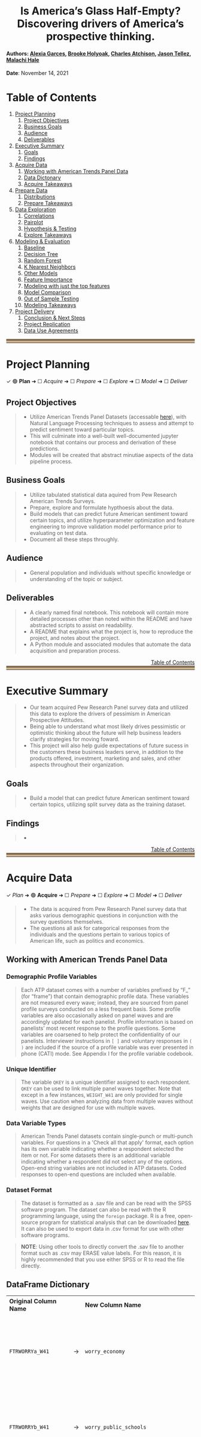 <center><h1>Is America’s Glass Half-Empty? Discovering drivers of America’s prospective thinking.</center>

#### Authors: <a href="https://github.com/Alexia-Garces">Alexia Garces</a>, <a href="https://github.com/Brooke-Holyoak">Brooke Holyoak</a>, <a href="https://github.com/CharlesAtchison">Charles Atchison</a>, <a href="https://github.com/Jason-Tellez">Jason Tellez</a>, <a href="https://github.com/malachi-hale">Malachi Hale</a>
    
**Date**: November 14, 2021

<a name ='toc'></a>
# Table of Contents 
1. [Project Planning](#project_planning)
    1. [Project Objectives](#project_objectives)
    2. [Business Goals](#business_goals)
    3. [Audience](#audience)
    4. [Deliverables](#deliverables)
2. [Executive Summary](#exe_sum)
    1. [Goals](#goals)
    2. [Findings](#findings)
3. [Acquire Data](#acquire)
    1. [Working with American Trends Panel Data](#working_with_data)
    2. [Data Dictonary](#data_dict) 
    3. [Acquire Takeaways](#acquire_takeaways)
4. [Prepare Data](#prep_data)
    1. [Distributions](#distributions)
    2. [Prepare Takeaways](#prepare_takeaways)
5. [Data Exploration](#explore)
    1. [Correlations](#correlations)
    2. [Pairplot](#pairplot)
    3. [Hypothesis & Testing](#hypotheses)
    4. [Explore Takeaways](#explore_takeaways)
6. [Modeling & Evaluation](#modeling)
    1. [Baseline](#baseline)
    2. [Decision Tree](#decision_tree)
    3. [Random Forest](#random_forest)
    4. [K Nearest Neighbors](#knn)
    5. [Other Models](#other_models)
    6. [Feature Importance](#feature_importance)
    7. [Modeling with just the top features](#top)
    9. [Model Comparison](#model_comparison)
    10. [Out of Sample Testing](#out_of_sample)
    11. [Modeling Takeaways](#modeling_takeaways)
7. [Project Delivery](#delivery)
    1. [Conclusion & Next Steps](#conclusion_and_next_steps)
    2. [Project Replication](#replicate)
    3. [Data Use Agreements](#data_use)

<hr style="border-top: 10px groove tan; margin-top: 5px; margin-bottom: 5px"></hr>

<a name='project_planning'></a>
# Project Planning
✓ 🟢 **Plan** ➜ ☐ _Acquire_ ➜ ☐ _Prepare_ ➜ ☐ _Explore_ ➜ ☐ _Model_ ➜ ☐ _Deliver_

<a name='project_objectives'></a>
## Project Objectives 
> - Utilize American Trends Panel Datasets (accessable <a href="https://www.kaggle.com/shankanater/american-trends-panel-pewresearch/download">here</a>), with Natural Language Processing techniques to assess and attempt to predict sentiment toward particular topics.
> - This will culminate into a well-built well-documented jupyter notebook that contains our process and derivation of these predictions.
> - Modules will be created that abstract minutiae aspects of the data pipeline process.

<a name='business_goals'></a>
## Business Goals 
> - Utilize tabulated statistical data aquired from Pew Research American Trends Surveys.
> - Prepare, explore and formulate hypthoesis about the data.
> - Build models that can predict future American sentiment toward certain topics, and utilize hyperparameter optimization and feature engineering to improve validation model performance prior to evaluating on test data.
> - Document all these steps throughly.

<a name='audience'></a>
## Audience 
> - General population and individuals without specific knowledge or understanding of the topic or subject.

<a name='deliverables'></a>
## Deliverables
> - A clearly named final notebook. This notebook will contain more detailed processes other than noted within the README and have abstracted scripts to assist on readability.
> - A README that explains what the project is, how to reproduce the project, and notes about the project.
> - A Python module and associated modules that automate the data acquisition and preparation process. 

<div style="text-align: right"><a href='#toc'>Table of Contents</a></div>
<hr style="border-top: 10px groove tan; margin-top: 1px; margin-bottom: 1px"></hr>

<a name='exe_sum'></a>
# Executive Summary
> - Our team acquired Pew Research Panel survey data and utilized this data to explore the drivers of pessimism in American Prospective Attitudes.
> - Being able to understand what most likely drives pessimistic or optimistic thinking about the future will help business leaders clarify strategies for moving foward.
> - This project will also help guide expectations of future sucess in the customers these business leaders serve, in addition to the products offered, investment, marketing and sales, and other aspects throughout their organization. 

<a name='goals'></a>
## Goals
> - Build a model that can predict future American sentiment toward certain topics, utilizing split survey data as the training dataset.

<a name='findings'></a>
## Findings
> - 

<div style="text-align: right"><a href='#toc'>Table of Contents</a></div>
<hr style="border-top: 10px groove tan; margin-top: 1px; margin-bottom: 1px"></hr>

<a name='acquire'></a>
# Acquire Data
✓ _Plan_ ➜ 🟢 **Acquire** ➜ ☐ _Prepare_ ➜ ☐ _Explore_ ➜ ☐ _Model_ ➜ ☐ _Deliver_

> - The data is acquired from Pew Research Panel survey data that asks various demographic questions in conjunction with the survey questions themselves.
> - The questions all ask for categorical responses from the individuals and the questions pertain to various topics of American life, such as politics and economics.

<a name="working_with_data"></a>
## Working with American Trends Panel Data 

### Demographic Profile Variables
> Each ATP dataset comes with a number of variables prefixed by “F_” (for “frame”) that contain demographic profile data. These variables are not measured every wave; instead, they are sourced from panel profile surveys conducted on a less frequent basis. Some profile variables are also occasionally asked on panel waves and are accordingly updated for each panelist. Profile information is based on panelists’ most recent response to the profile questions. Some variables are coarsened to help protect the confidentiality of our panelists. Interviewer instructions in `[ ]` and voluntary responses in `( )` are included if the source of a profile variable was ever presented in phone (CATI) mode. See Appendix I for the profile variable codebook.

###  Unique Identifier
> The variable `QKEY` is a unique identifier assigned to each respondent. `QKEY` can be used to link multiple panel waves together. Note that except in a few instances, `WEIGHT_W41` are only provided for single waves. Use caution when analyzing data from multiple waves without weights that are designed for use with multiple waves.

### Data Variable Types
 > American Trends Panel datasets contain single-punch or multi-punch variables. For questions in a 'Check all that apply' format, each option has its own variable indicating whether a respondent selected the item or not. For some datasets there is an additional variable indicating whether a respondent did not select any of the options. Open-end string variables are not included in ATP datasets. Coded responses to open-end questions are included when available.

### Dataset Format
> The dataset is formatted as a .sav file and can be read with the SPSS software program. The dataset can also be read with the R programming language, using the `foreign` package. R is a free, open-source program for statistical analysis that can be downloaded <a href="https://cran.r-project.org/">here</a>. It can also be used to export data in .csv format for use with other software programs.

> **NOTE**: Using other tools to directly convert the .sav file to another format such as .csv may ERASE value
labels. For this reason, it is highly recommended that you use either SPSS or R to read the file directly.

<a name='data_dict'></a>
## DataFrame Dictionary

<table>
<th style="text-align:left">Original Column Name</th>
<th></th><th style="text-align:left">New Column Name</th><th style="text-align:center">Question</th><th style="text-align:center">Responses</th><tr>
        <td style="text-align:left"><code>FTRWORRYa_W41</code></td>
        <td style="text-align:right">&rarr;</td>
        <td style="text-align:left"><code>worry_economy</code></td>
        <td style="text-align:center">How worried are you, if at all, about the overall soundess of our economic system?</td>
        <td><ul>1 Not too worried</ul><ul>2 Fairly worried</ul><ul>3 Very worried</ul><ul>4 Not at all worried</ul><ul>5 Refused</ul></td>
    </tr><tr>
        <td style="text-align:left"><code>FTRWORRYb_W41</code></td>
        <td style="text-align:right">&rarr;</td>
        <td style="text-align:left"><code>worry_public_schools</code></td>
        <td style="text-align:center">How worried are you, if at all, about the ability of public schools to provide a quality education?</td>
        <td><ul>1 Fairly worried</ul><ul>2 Very worried</ul><ul>3 Not too worried</ul><ul>4 Not at all worried</ul><ul>5 Refused</ul></td>
    </tr><tr>
        <td style="text-align:left"><code>FTRWORRYc_W41</code></td>
        <td style="text-align:right">&rarr;</td>
        <td style="text-align:left"><code>worry_government</code></td>
        <td style="text-align:center">How worried are you, if at all, about the way the government in Washington works?</td>
        <td><ul>1 Fairly worried</ul><ul>2 Very worried</ul><ul>3 Not too worried</ul><ul>4 Not at all worried</ul><ul>5 Refused</ul></td>
    </tr><tr>
        <td style="text-align:left"><code>FTRWORRYd_W41</code></td>
        <td style="text-align:right">&rarr;</td>
        <td style="text-align:left"><code>worry_leaders</code></td>
        <td style="text-align:center">How worried are you, if at all, about the ability of political leaders to solve the country’s biggest problems?</td>
        <td><ul>1 Fairly worried</ul><ul>2 Very worried</ul><ul>3 Not too worried</ul><ul>4 Not at all worried</ul><ul>5 Refused</ul></td>
    </tr><tr>
        <td style="text-align:left"><code>FTRWORRYe_W41</code></td>
        <td style="text-align:right">&rarr;</td>
        <td style="text-align:left"><code>worry_morals</code></td>
        <td style="text-align:center">How worried are you, if at all, about the moral values of Americans?</td>
        <td><ul>1 Fairly worried</ul><ul>2 Very worried</ul><ul>3 Not too worried</ul><ul>4 Not at all worried</ul><ul>5 Refused</ul></td>
    </tr><tr>
        <td style="text-align:left"><code>FTRWORRYf_W41</code></td>
        <td style="text-align:right">&rarr;</td>
        <td style="text-align:left"><code>worry_climate</code></td>
        <td style="text-align:center">How worried are you, if at all, about climate change?</td>
        <td><ul>1 Not too worried</ul><ul>2 Not at all worried</ul><ul>3 Very worried</ul><ul>4 Fairly worried</ul><ul>5 Refused</ul></td>
    </tr><tr>
        <td style="text-align:left"><code>ELDCARE_W41eldcare</code></td>
        <td style="text-align:right">&rarr;</td>
        <td style="text-align:left"><code>elder_care</code></td>
        <td style="text-align:center">How worried are you, if at all, about climate change?</td>
        <td><ul>1 LESS prepared financially for retirement than older adults today</ul><ul>2 BETTER prepared financially for retirement than older adults are today</ul><ul>Refused</ul></td>
    </tr><tr>
        <td style="text-align:left"><code>ELDFINANCEF1_W41</code></td>
        <td style="text-align:right">&rarr;</td>
        <td style="text-align:left"><code>elder_finance_1</code></td>
        <td style="text-align:center">Who do you think will be mostly responsible for paying for the long-term care older Americans may need?</td>
        <td><ul>1 Family members</ul><ul>2 Older Americans themselves</ul><ul>3 Government</ul><ul>4 Refused</ul></td>
    </tr><tr>
        <td style="text-align:left"><code>ELDFINANCEF2_W41</code></td>
        <td style="text-align:right">&rarr;</td>
        <td style="text-align:left"><code>elder_finance_2</code></td>
        <td style="text-align:center">Who do you think should be mostly responsible for paying for the long-term care older Americans may need?</td>
        <td><ul>1 Government</ul><ul>2 Family members</ul><ul>3 Older Americans themselves</ul><ul>4 Refused</ul></td>
    </tr><tr>
        <td style="text-align:left"><code>GOVPRIOa_W41</code></td>
        <td style="text-align:right">&rarr;</td>
        <td style="text-align:left"><code>priority_debt</code></td>
        <td style="text-align:center">If you were deciding what the federal government should do to improve the quality of life for future generations, what priority would you give to the national debt?</td>
        <td><ul>1 A lower priority</ul><ul>2 A top priority</ul><ul>3 An important, but not a top priority</ul><ul>4 Should not be done</ul><ul>5 Refused</ul></td>
    </tr><tr>
        <td style="text-align:left"><code>GOVPRIOb_W41</code></td>
        <td style="text-align:right">&rarr;</td>
        <td style="text-align:left"><code>priority_education</code></td>
        <td style="text-align:center">If you were deciding what the federal government should do to improve the quality of life for future generations, what priority would you give to increasing spending for education?</td>
        <td><ul>1 An important, but not a top priority</ul><ul>2 A top priority</ul><ul>3 Should not be done</ul><ul>4 A lower priority</ul><ul>5 Refused</ul></td>
    </tr><tr>
        <td style="text-align:left"><code>GOVPRIOc_W41</code></td>
        <td style="text-align:right">&rarr;</td>
        <td style="text-align:left"><code>priority_healthcare</code></td>
        <td style="text-align:center">If you were deciding what the federal government should do to improve the quality of life for future generations, what priority would you give to providing high-quality, affordable health care to all Americans?</td>
        <td><ul>1 A lower priority</ul><ul>2 A top priority</ul><ul>3 An important, but not a top priority</ul><ul>4 Should not be done</ul><ul>5 Refused</ul></td>
    </tr><tr>
        <td style="text-align:left"><code>GOVPRIOd_W41</code></td>
        <td style="text-align:right">&rarr;</td>
        <td style="text-align:left"><code>priority_science</code></td>
        <td style="text-align:center">If you were deciding what the federal government should do to improve the quality of life for future generations, what priority would you give to increasing spending on scientific research?</td>
        <td><ul>1 An important, but not a top priority</ul><ul>2 A lower priority</ul><ul>3 Should not be done</ul><ul>4 A top priority</ul><ul>5 Refused</ul></td>
    </tr><tr>
        <td style="text-align:left"><code>GOVPRIOe_W41</code></td>
        <td style="text-align:right">&rarr;</td>
        <td style="text-align:left"><code>priority_inequality</code></td>
        <td style="text-align:center">If you were deciding what the federal government should do to improve the quality of life for future generations, what priority would you give to reducing the gap between the rich and the poor?</td>
        <td><ul>1 A top priority</ul><ul>2 An important, but not a top priority</ul><ul>3 A lower priority</ul><ul>4 Should not be done</ul><ul>5 Refused</ul></td>
    </tr><tr>
        <td style="text-align:left"><code>GOVPRIOfF1_W41</code></td>
        <td style="text-align:right">&rarr;</td>
        <td style="text-align:left"><code>priority_reduce_military</code></td>
        <td style="text-align:center">If you were deciding what the federal government should do to improve the quality of life for future generations, what priority would you give to reducing military spending?</td>
        <td><ul>1 A lower priority</ul><ul>2 An important, but not a top priority</ul><ul>3 Should not be done</ul><ul>4 A top priority</ul><ul>5 Refused</ul></td>
    </tr><tr>
        <td style="text-align:left"><code>GOVPRIOgF1_W41</code></td>
        <td style="text-align:right">&rarr;</td>
        <td style="text-align:left"><code>priority_undocumented_immigration</code></td>
        <td style="text-align:center">If you were deciding what the federal government should do to improve the quality of life for future generations, what priority would you give to reducing the number of undocumented immigrants coming into the US?</td>
        <td><ul>1 A top priority</ul><ul>2 An important, but not a top priority</ul><ul>3 A lower priority</ul><ul>4 Should not be done</ul><ul>5 Refused</ul></td>
    </tr><tr>
        <td style="text-align:left"><code>GOVPRIOhF1_W41</code></td>
        <td style="text-align:right">&rarr;</td>
        <td style="text-align:left"><code>priority_increase_social_security</code></td>
        <td style="text-align:center">If you were deciding what the federal government should do to improve the quality of life for future generations, what priority would you give to reducing spending on Social Security, Medicare and Medicaid?</td>
        <td><ul>1 A top priority</ul><ul>2 Should not be done</ul><ul>3 An important, but not a top priority</ul><ul>4 A lower priority</ul><ul>5 Refused</ul></td>
    </tr><tr>
        <td style="text-align:left"><code>GOVPRIOjF1_W41</code></td>
        <td style="text-align:right">&rarr;</td>
        <td style="text-align:left"><code>priority_avoid_tax_increase</code></td>
        <td style="text-align:center">If you were deciding what the federal government should do to improve the quality of life for future generations, what priority would you give to avoiding tax increases?</td>
        <td><ul>1 A top priority</ul><ul>2 An important, but not a top priority</ul><ul>3 A lower priority</ul><ul>4 Should not be done</ul><ul>5 Refused</ul></td>
    </tr><tr>
        <td style="text-align:left"><code>GOVPRIOkF2_W41</code></td>
        <td style="text-align:right">&rarr;</td>
        <td style="text-align:left"><code>priority_increase_military</code></td>
        <td style="text-align:center">If you were deciding what the federal government should do to improve the quality of life for future generations, what priority would you give to increasing military spending?</td>
        <td><ul>1 An important, but not a top priority</ul><ul>2 A lower priority</ul><ul>3 A top priority</ul><ul>4 Should not be done</ul><ul>5 Refused</ul></td>
    </tr><tr>
        <td style="text-align:left"><code>GOVPRIOlF2_W41</code></td>
        <td style="text-align:right">&rarr;</td>
        <td style="text-align:left"><code>priority_more_immigration</code></td>
        <td style="text-align:center">If you were deciding what the federal government should do to improve the quality of life for future generations, what priority would you give to allowing more immigrants into the US who come here legally?</td>
        <td><ul>1 Should not be done</ul><ul>2 An important, but not a top priority</ul><ul>3 A lower priority</ul><ul>4 A top priority</ul><ul>5 Refused</ul></td>
    </tr><tr>
        <td style="text-align:left"><code>GOVPRIOnF2_W41</code></td>
        <td style="text-align:right">&rarr;</td>
        <td style="text-align:left"><code>priority_reducing_spending_infrastructure</code></td>
        <td style="text-align:center">If you were deciding what the federal government should do to improve the quality of life for future generations, what priority would you give to reducing spending for roads, bridges and other infrastructure?</td>
        <td><ul>1 Should not be done</ul><ul>2 An important, but not a top priority</ul><ul>3 A top priority</ul><ul>4 A lower priority</ul><ul>5 Refused</ul></td>
    </tr><tr>
        <td style="text-align:left"><code>GOVPRIOoF2_W41</code></td>
        <td style="text-align:right">&rarr;</td>
        <td style="text-align:left"><code>priority_climate</code></td>
        <td style="text-align:center">If you were deciding what the federal government should do to improve the quality of life for future generations, what priority would you give to dealing with climate change?</td>
        <td><ul>2 An important, but not a top priority</ul><ul>3 A lower priority</ul><ul>4 Should not be done</ul><ul>5 Refused</ul></td>
    </tr><tr>
        <td style="text-align:left"><code>SOLVPROBa_W41</code></td>
        <td style="text-align:right">&rarr;</td>
        <td style="text-align:left"><code>sci_tech</code></td>
        <td style="text-align:center">In the future, what kind of an impact do you think Science and Technology will have in solving the biggest problems facing the country?</td>
        <td><ul>1 A very positive impact</ul><ul>2 A somewhat negative impact</ul><ul>3 A somewhat positive impact</ul><ul>4 A very negative impact</ul><ul>5 Refused</ul></td>
    </tr><tr>
        <td style="text-align:left"><code>SOLVPROBb_W41</code></td>
        <td style="text-align:right">&rarr;</td>
        <td style="text-align:left"><code>major_corps</code></td>
        <td style="text-align:center">In the future, what kind of an impact do you think Major Corporations will have in solving the biggest problems facing the country?</td>
        <td><ul>1 A somewhat positive impact</ul><ul>2 A somewhat negative impact</ul><ul>3 A very negative impact</ul><ul>4 A very positive impact</ul><ul>5 Refused</ul></td>
    </tr><tr>
        <td style="text-align:left"><code>SOLVPROBc_W41</code></td>
        <td style="text-align:right">&rarr;</td>
        <td style="text-align:left"><code>rel_groups</code></td>
        <td style="text-align:center">In the future, what kind of an impact do you think Religious Groups will have in solving the biggest problems facing the country?</td>
        <td><ul>1 A somewhat positive impact</ul><ul>2 A somewhat negative impact</ul><ul>3 A very positive impact</ul><ul>4 A very negative impact</ul><ul>5 Refused</ul></td>
    </tr><tr>
        <td style="text-align:left"><code>SOLVPROBdF1_W41</code></td>
        <td style="text-align:right">&rarr;</td>
        <td style="text-align:left"><code>gov_in_wash</code></td>
        <td style="text-align:center">In the future, what kind of an impact do you think the Government in Washington will have in solving the biggest problems facing the country?</td>
        <td><ul>1 A somewhat positive impact</ul><ul>2 A very negative impact</ul><ul>3 A somewhat negative impact</ul><ul>4 A very positive impact</ul><ul>5 Refused</ul></td>
    </tr><tr>
        <td style="text-align:left"><code>SOLVPROBeF2_W41</code></td>
        <td style="text-align:right">&rarr;</td>
        <td style="text-align:left"><code>state_local</code></td>
        <td style="text-align:center">In the future, what kind of an impact do you think State and Local Government will have in solving the biggest problems facing the country?</td>
        <td><ul>1 A somewhat negative impact</ul><ul>2 A very positive impact</ul><ul>3 A very negative impact</ul><ul>4 A somewhat positive impact</ul><ul>5 Refused</ul></td>
    </tr><tr>
        <td style="text-align:left"><code>SOLVPROBf_W41</code></td>
        <td style="text-align:right">&rarr;</td>
        <td style="text-align:left"><code>media</code></td>
        <td style="text-align:center">In the future, what kind of an impact do you think the News Media will have in solving the biggest problems facing the country?</td>
        <td><ul>1 A somewhat negative impact</ul><ul>2 A very negative impact</ul><ul>3 A somewhat positive impact</ul><ul>4 A very positive impact</ul><ul>5 Refused</ul></td>
    </tr><tr>
        <td style="text-align:left"><code>SOLVPROBg_W41</code></td>
        <td style="text-align:right">&rarr;</td>
        <td style="text-align:left"><code>military</code></td>
        <td style="text-align:center">In the future, what kind of an impact do you think the Military will have in solving the biggest problems facing the country?</td>
        <td><ul>1 A somewhat positive impact</ul><ul>2 A very positive impact</ul><ul>3 A very negative impact</ul><ul>4 A somewhat negative impact</ul><ul>5 Refused</ul></td>
    </tr><tr>
        <td style="text-align:left"><code>SOLVPROBh_W41</code></td>
        <td style="text-align:right">&rarr;</td>
        <td style="text-align:left"><code>college_uni</code></td>
        <td style="text-align:center">In the future, what kind of an impact do you think Colleges and Universities will have in solving the biggest problems facing the country?</td>
        <td><ul>1 A somewhat positive impact</ul><ul>2 A very negative impact</ul><ul>3 A very positive impact</ul><ul>4 A somewhat negative impact</ul><ul>5 Refused</ul></td>
    </tr><tr>
        <td style="text-align:left"><code>SOLVPROBi_W41</code></td>
        <td style="text-align:right">&rarr;</td>
        <td style="text-align:left"><code>schools</code></td>
        <td style="text-align:center">In the future, what kind of an impact do you think Public K-12 Schools will have in solving the biggest problems facing the country?</td>
        <td><ul>1 A somewhat positive impact</ul><ul>2 A very positive impact</ul><ul>3 A somewhat negative impact</ul><ul>4 A very negative impact</ul><ul>5 Refused</ul></td>
    </tr><tr>
        <td style="text-align:left"><code>HARASS1F1a_W41</code></td>
        <td style="text-align:right">&rarr;</td>
        <td style="text-align:left"><code>harass_false_f1</code></td>
        <td style="text-align:center">When it comes to sexual harassment and sexual assault in the workplace today, how much of a problem, if at all, would you say is women claiming they have experienced sexual harassment or assault when it hasn’t actually occurred?</td>
        <td><ul>1 Major problem</ul><ul>2 Minor problem</ul><ul>3 Not a problem</ul><ul>4 Refused</ul></td>
    </tr><tr>
        <td style="text-align:left"><code>HARASS1F1b_W41</code></td>
        <td style="text-align:right">&rarr;</td>
        <td style="text-align:left"><code>harass_fired_f1</code></td>
        <td style="text-align:center">When it comes to sexual harassment and sexual assault in the workplace today, how much of a problem, if at all, would you say is employers firing men who have been accused of sexual harassment or assault before finding out all the facts?</td>
        <td><ul>1 Major problem</ul><ul>3 Minor problem</ul><ul>4 Not a problem</ul><ul>2 Refused</ul></td>
    </tr><tr>
        <td style="text-align:left"><code>HARASS1F1c_W41</code></td>
        <td style="text-align:right">&rarr;</td>
        <td style="text-align:left"><code>harass_unpunished_f1</code></td>
        <td style="text-align:center">When it comes to sexual harassment and sexual assault in the workplace today, how much of a problem, if at all, would you say is men getting away with committing sexual harassment or assault?</td>
        <td><ul>1 Minor problem</ul><ul>2 Major problem</ul><ul>3 Not a problem</ul><ul>4 Refused</ul></td>
    </tr><tr>
        <td style="text-align:left"><code>HARASS1F1d_W41</code></td>
        <td style="text-align:right">&rarr;</td>
        <td style="text-align:left"><code>harass_unbelieved_f1</code></td>
        <td style="text-align:center">When it comes to sexual harassment and sexual assault in the workplace today, how much of a problem, if at all, would you say is women not being believed when they claim that they have experienced sexual harassment or assault</td>
        <td><ul>1 Minor problem</ul><ul>2 Major problem</ul><ul>3 Not a problem</ul><ul>4 Refused</ul></td>
    </tr><tr>
        <td style="text-align:left"><code>HARASS1NOWRKF2a_W41</code></td>
        <td style="text-align:right">&rarr;</td>
        <td style="text-align:left"><code>harass_false_f2</code></td>
        <td style="text-align:center">When it comes to sexual harassment and sexual assault today, how much of a problem, if at all, would you say is women claiming they have experienced sexual harassment or assault when it hasn’t actually occurred?</td>
        <td><ul>1 Minor problem</ul><ul>2 Major problem</ul><ul>3 Not a problem</ul><ul>4 Refused</ul></td>
    </tr><tr>
        <td style="text-align:left"><code>HARASS1NOWRKF2c_W41</code></td>
        <td style="text-align:right">&rarr;</td>
        <td style="text-align:left"><code>harass_unpunished_f2</code></td>
        <td style="text-align:center">When it comes to sexual harassment and sexual assault today, how much of a problem, if at all, would you say is men getting away with committing sexual harassment or assault?</td>
        <td><ul>1 Minor problem</ul><ul>2 Major problem</ul><ul>3 Not a problem</ul><ul>4 Refused</ul></td>
    </tr><tr>
        <td style="text-align:left"><code>HARASS1NOWRKF2d_W41</code></td>
        <td style="text-align:right">&rarr;</td>
        <td style="text-align:left"><code>harass_unbelieved_f2</code></td>
        <td style="text-align:center">When it comes to sexual harassment and sexual assault today, how much of a problem, if at all, would you say is women not being believed when they claim that they have experienced sexual harassment or assault?</td>
        <td><ul>1 Minor problem</ul><ul>2 Major problem</ul><ul>3 Not a problem</ul><ul>4 Refused</ul></td>
    </tr><tr>
        <td style="text-align:left"><code>HARASS3F1_W41</code></td>
        <td style="text-align:right">&rarr;</td>
        <td style="text-align:left"><code>harass_interactions_f1</code></td>
        <td style="text-align:center">Do you think the increased focus on sexual harassment and assault has made it easier or harder for men to know how to interact with women in the workplace, or hasn’t it made much difference?</td>
        <td><ul>1 Has made it harder for men</ul><ul>2 Hasn't made much difference</ul><ul>3 Has made it easier for men</ul><ul>4 Refused</ul></td>
    </tr><tr>
        <td style="text-align:left"><code>HARASS3NOWRKF2_W41</code></td>
        <td style="text-align:right">&rarr;</td>
        <td style="text-align:left"><code>harass_interactions_f2</code></td>
        <td style="text-align:center">Do you think the increased focus on sexual harassment and assault has made it easier or harder for men to know how to interact with women in the workplace, or hasn’t it made much difference?</td>
        <td><ul>1 Has made it harder for men</ul><ul>2 Has made it easier for men</ul><ul>3 Refused</ul></td>
    </tr><tr>
        <td style="text-align:left"><code>HARASS4_W41</code></td>
        <td style="text-align:right">&rarr;</td>
        <td style="text-align:left"><code>harass_personal_exp</code></td>
        <td style="text-align:center">Have you ever personally received unwanted sexual advances or verbal or physical harassment of a sexual nature? This can be in any circumstance, whether or not work-related.</td>
        <td><ul>1 Yes</ul><ul>2 No</ul><ul>3 Refused</ul></td>
    </tr><tr>
        <td style="text-align:left"><code>HARASS5_W41</code></td>
        <td style="text-align:right">&rarr;</td>
        <td style="text-align:left"><code>harass_sexual_personal_exp</code></td>
        <td style="text-align:center">Have you received unwanted sexual advances or verbal or physical harassment of a sexual nature…</td>
        <td><ul>1 Both</ul><ul>2 In a professional or work setting</ul><ul>3 Outside of a professional or work setting</ul><ul>4 Refused</ul></td>
    </tr><tr>
        <td style="text-align:left"><code>GNATPROB_W41</code></td>
        <td style="text-align:right">&rarr;</td>
        <td style="text-align:left"><code>worries_federal_government</code></td>
        <td style="text-align:center">Over the next 30 years, which of the following worries you more about the federal government?</td>
        <td><ul>1 That the government will be too involved in problems that should be left to businesses and individuals</ul><ul>2 That the government will do too little to solve problems facing the country</ul><ul>3 Refused</ul></td>
    </tr><tr>
        <td style="text-align:left"><code>WRKTRN1F1_W41</code></td>
        <td style="text-align:right">&rarr;</td>
        <td style="text-align:left"><code>most_responsible_for_workers_f1</code></td>
        <td style="text-align:center">Over the next 30 years, who should be MOST responsible for making sure American workers have the right skills and training to get a good job?</td>
        <td><ul>1 Employers</ul><ul>2 Individuals themselves</ul><ul>3 Government</ul><ul>4 The education system</ul><ul>5 Refused</ul></td>
    </tr><tr>
        <td style="text-align:left"><code>WRKTRN2F1_W41</code></td>
        <td style="text-align:right">&rarr;</td>
        <td style="text-align:left"><code>second_most_responsible_for_workers_f1</code></td>
        <td style="text-align:center">Who should be the SECOND-MOST responsible for making sure American workers have the right skills and training to get a good job?</td>
        <td><ul> (LIST WITH R’S ANSWER TO WRKTRN1F1 OMITTED)</ul><ul>1 The education system</ul><ul>2 Employers</ul><ul>3 Individuals themselves</ul><ul>4 Government</ul><ul>5 Refused</ul></td>
    </tr><tr>
        <td style="text-align:left"><code>WRKTRN2F2_W41</code></td>
        <td style="text-align:right">&rarr;</td>
        <td style="text-align:left"><code>second_most_responsible_for_workers_f2</code></td>
        <td style="text-align:center">Who should be the SECOND-MOST responsible for making sure young adults have the right skills and training to get a good job?</td>
        <td><ul> (LIST WITH R’S ANSWER TO WRKTRN1F1 OMITTED)</ul><ul>1 The education system</ul><ul>2 Government</ul><ul>3 Individuals themselves</ul><ul>4 Employers</ul><ul>5 Refused</ul></td>
    </tr><tr>
        <td style="text-align:left"><code>JOBSECURITY_W41</code></td>
        <td style="text-align:right">&rarr;</td>
        <td style="text-align:left"><code>job_security</code></td>
        <td style="text-align:center">By the year 2050, will the average working person in this country have…</td>
        <td><ul>1 Less job security</ul><ul>2 About the same</ul><ul>3 More job security</ul><ul>4 Refused</ul></td>
    </tr><tr>
        <td style="text-align:left"><code>JOBBENEFITS_W41</code></td>
        <td style="text-align:right">&rarr;</td>
        <td style="text-align:left"><code>job_benefits</code></td>
        <td style="text-align:center">Will the average working person in this country have employee benefits, such as health insurance, paid vacations and retirement plans that are…</td>
        <td><ul>1 Not as good as they are now</ul><ul>2 About the same as they are now</ul><ul>3 Better than they are now</ul><ul>4 Refused</ul></td>
    </tr><tr>
        <td style="text-align:left"><code>AUTOWKPLC_W41</code></td>
        <td style="text-align:right">&rarr;</td>
        <td style="text-align:left"><code>automation_good_or_bad</code></td>
        <td style="text-align:center">Overall, has the automation of jobs through new technology in the workplace…</td>
        <td><ul>1 Neither helped nor hurt</ul><ul>2 Mostly hurt American workers</ul><ul>3 Mostly helped American workers</ul><ul>4 Refused</ul></td>
    </tr><tr>
        <td style="text-align:left"><code>ROBWRK_W41</code></td>
        <td style="text-align:right">&rarr;</td>
        <td style="text-align:left"><code>replacement_by_robots_likelihood</code></td>
        <td style="text-align:center">Overall, how likely do you think it is that 30 years from now robots and computers will do much of the work currently done by humans? Do you think this will…</td>
        <td><ul>1 Probably not happen</ul><ul>2 Probably happen</ul><ul>3 Definitely happen</ul><ul>4 Definitely not happen</ul><ul>5 Refused</ul></td>
    </tr><tr>
        <td style="text-align:left"><code>ROBWRK2_W41</code></td>
        <td style="text-align:right">&rarr;</td>
        <td style="text-align:left"><code>replacement_by_robots_good_or_bad</code></td>
        <td style="text-align:center">If robots and computers do much of the work currently done by humans, do you think this would be…</td>
        <td><ul>1 A very bad thing for the country</ul><ul>2 A somewhat bad thing for the country</ul><ul>3 A somewhat good thing for the country</ul><ul>4 A very good thing for the country</ul><ul>5 Refused</ul></td>
    </tr><tr>
        <td style="text-align:left"><code>AUTOLKLY_W41</code></td>
        <td style="text-align:right">&rarr;</td>
        <td style="text-align:left"><code>likelihood_my_job_replaced_by_robots</code></td>
        <td style="text-align:center">Within the next 30 years, how likely do you think it is that the type of work that you do will be done by robots or computers? Do you think this will…</td>
        <td><ul>1 Definitely not happen</ul><ul>2 Probably happen</ul><ul>3 Probably not happen</ul><ul>4 Definitely happen</ul><ul>5 Refused</ul></td>
    </tr><tr>
        <td style="text-align:left"><code>ROBIMPACTa_W41</code></td>
        <td style="text-align:right">&rarr;</td>
        <td style="text-align:left"><code>robot_replacement_increase_inequality</code></td>
        <td style="text-align:center">If robots and computers perform most of the jobs currently being done by humans, do you think it is likely or not that inequality between the rich and the poor would increase?</td>
        <td><ul>1 Yes, likely</ul><ul>2 No, not likely</ul><ul>3 Refused</ul></td>
    </tr><tr>
        <td style="text-align:left"><code>ROBIMPACTb_W41</code></td>
        <td style="text-align:right">&rarr;</td>
        <td style="text-align:left"><code>robot_replacement_means_better_jobs_for_humans</code></td>
        <td style="text-align:center">If robots and computers perform most of the jobs currently being done by humans, do you think it is likely or not that the economy would create many new, better-paying jobs for humans?</td>
        <td><ul>1 Yes, likely</ul><ul>2 No, not likely</ul><ul>3 Refused</ul></td>
    </tr><tr>
        <td style="text-align:left"><code>LEGALIMG_W41</code></td>
        <td style="text-align:right">&rarr;</td>
        <td style="text-align:left"><code>legal_immigration_levels</code></td>
        <td style="text-align:center">In order to maintain the strength of the U.S. economy over the next 30 years, do you think that LEGAL immigration will need to be…</td>
        <td><ul>1 Maintained at current levels</ul><ul>2 Decreased</ul><ul>3 Increased</ul><ul>4 Refused</ul></td>
    </tr><tr>
        <td style="text-align:left"><code>FUTRCLASSa_W41</code></td>
        <td style="text-align:right">&rarr;</td>
        <td style="text-align:left"><code>share_americans_in_upper_class</code></td>
        <td style="text-align:center">Over the next 30 years, do you think the share of Americans who are in the Upper Class will increase, decrease, or stay about the same?</td>
        <td><ul>1 Increase</ul><ul>2 Decrease</ul><ul>3 Stay about the same</ul><ul>4 Refused</ul></td>
    </tr><tr>
        <td style="text-align:left"><code>FUTRCLASSb_W41</code></td>
        <td style="text-align:right">&rarr;</td>
        <td style="text-align:left"><code>share_americans_in_middle_class</code></td>
        <td style="text-align:center">Over the next 30 years, do you think the share of Americans who are in the Middle Class will increase, decrease, or stay about the same?</td>
        <td><ul>1 Increase</ul><ul>2 Decrease</ul><ul>3 Stay about the same</ul><ul>4 Refused</ul></td>
    </tr><tr>
        <td style="text-align:left"><code>FUTRCLASSc_W41</code></td>
        <td style="text-align:right">&rarr;</td>
        <td style="text-align:left"><code>share_americans_in_lower_class</code></td>
        <td style="text-align:center">Over the next 30 years, do you think the share of Americans who are in the Lower Class will increase, decrease, or stay about the same?</td>
        <td><ul>1 Increase</ul><ul>2 Decrease</ul><ul>3 Stay about the same</ul><ul>4 Refused</ul></td>
    </tr><tr>
        <td style="text-align:left"><code>F_EDUCCAT</code></td>
        <td style="text-align:right">&rarr;</td>
        <td style="text-align:left"><code>highest_education_three_categories</code></td>
        <td style="text-align:center">Three-way category coded from self-reported educational attainment.</td>
        <td><ul>1 College graduate+ (EDUC_ACS =11,12,13,14)</ul><ul>2 H.S. graduate or less (EDUC_ACS =1,2,3,4,5,6,7)</ul><ul>3 Some College (EDUC_ACS =8,9,10)</ul><ul>4 Don't know/Refused (EDUC_ACS =Refused)</ul></td>
    </tr><tr>
        <td style="text-align:left"><code>F_EDUCCAT2</code></td>
        <td style="text-align:right">&rarr;</td>
        <td style="text-align:left"><code>highest_education_six_categories</code></td>
        <td style="text-align:center">Six-way category coded from self-reported educational attainment.</td>
        <td><ul>1 Less than high school (EDUC_ACS=1,2,3,4,5)</ul><ul>2 High school graduate (EDUC_ACS =6,7)</ul><ul>3 Some college, no degree (EDUC_ACS=8,9)</ul><ul>4 Associate's degree (EDUC_ACS=10)</ul><ul>5 College graduate/some post grad (EDUC_ACS =11)</ul><ul>6 Postgraduate (EDUC_ACS =12,13,14)</ul><ul>7 Don't know/Refused (EDUC_ACS =Refused)</ul></td>
    </tr><tr>
        <td style="text-align:left"><code>F_HISP</code></td>
        <td style="text-align:right">&rarr;</td>
        <td style="text-align:left"><code>hispanic_or_latino</code></td>
        <td style="text-align:center">Are you of Hispanic, Latino, or Spanish origin, such as Mexican, Puerto Rican or Cuban?</td>
        <td><ul>1 No</ul><ul>2 Yes</ul><ul>3 Refused</ul></td>
    </tr><tr>
        <td style="text-align:left"><code>F_RACECMB</code></td>
        <td style="text-align:right">&rarr;</td>
        <td style="text-align:left"><code>race</code></td>
        <td style="text-align:center">Combining race.</td>
        <td><ul>1 White</ul><ul>2 Mixed Race</ul><ul>3 Or some other race</ul><ul>4 Black or African American</ul><ul>5 Asian or Asian-American</ul><ul>6 Refused</ul></td>
    </tr><tr>
        <td style="text-align:left"><code>F_RACETHN</code></td>
        <td style="text-align:right">&rarr;</td>
        <td style="text-align:left"><code>race_and_ethnicity</code></td>
        <td style="text-align:center">Race-ethnicity.</td>
        <td><ul>1 White non-Hispanic</ul><ul>2 Other</ul><ul>3 Hispanic</ul><ul>4 Black non-Hispanic</ul><ul>5 Refused</ul></td>
    </tr><tr>
        <td style="text-align:left"><code>F_NATIVITY</code></td>
        <td style="text-align:right">&rarr;</td>
        <td style="text-align:left"><code>birthplace</code></td>
        <td style="text-align:center">Were you born in the United States, on the island of Puerto Rico, or in another country?</td>
        <td><ul>1 U.S.</ul><ul>2 Another country</ul><ul>3 Puerto Rico</ul><ul>4 Other U.S. territory</ul><ul>5 Refused</ul></td>
    </tr><tr>
        <td style="text-align:left"><code>F_CITIZEN</code></td>
        <td style="text-align:right">&rarr;</td>
        <td style="text-align:left"><code>us_citizen</code></td>
        <td style="text-align:center">Are you a citizen of the United States?</td>
        <td><ul>1 Yes</ul><ul>2 No</ul><ul>3 Refused</ul></td>
    </tr><tr>
        <td style="text-align:left"><code>F_MARITAL</code></td>
        <td style="text-align:right">&rarr;</td>
        <td style="text-align:left"><code>marital_status</code></td>
        <td style="text-align:center">Marital status.</td>
        <td><ul>1 Married</ul><ul>2 Divorced</ul><ul>3 Never been married</ul><ul>4 Widowed</ul><ul>5 Living with a partner</ul><ul>6 Separated</ul><ul>7 Refused</ul></td>
    </tr><tr>
        <td style="text-align:left"><code>F_RELIG</code></td>
        <td style="text-align:right">&rarr;</td>
        <td style="text-align:left"><code>religion</code></td>
        <td style="text-align:center">Religion.</td>
        <td><ul>1 Roman Catholic</ul><ul>2 Protestant (for example, Baptist, Methodist, Non-denominational, Lutheran, Presbyterian, Pentecostal, Episcopalian, Refo</ul><ul>3 Nothing in particular</ul><ul>4 Atheist</ul><ul>5 Something else, Specify</ul><ul>6 Jewish</ul><ul>7 Agnostic</ul><ul>8 Mormon (Church of Jesus Christ of Latter-day Saints or LDS)</ul><ul>9 Hindu</ul><ul>10 Muslim</ul><ul>11 Orthodox (such as Greek, Russian, or some other Orthodox church)</ul><ul>12 Buddhist</ul><ul>13 Refused</ul></td>
    </tr><tr>
        <td style="text-align:left"><code>F_BORN</code></td>
        <td style="text-align:right">&rarr;</td>
        <td style="text-align:left"><code>evangelical_christian</code></td>
        <td style="text-align:center">Born-again or evangelical Christian.</td>
        <td><ul>1 No, not born-again or evangelical Christian</ul><ul>2 Yes, born-again or evangelical Christian</ul><ul>3 Refused</ul></td>
    </tr><tr>
        <td style="text-align:left"><code>F_ATTEND</code></td>
        <td style="text-align:right">&rarr;</td>
        <td style="text-align:left"><code>church_attendance</code></td>
        <td style="text-align:center">Aside from weddings and funerals, how often do you attend religious services?</td>
        <td><ul>1 A few times a year</ul><ul>2 More than once a week</ul><ul>3 Once a week</ul><ul>4 Seldom</ul><ul>5 Once or twice a month</ul><ul>6 Never</ul><ul>7 Refused</ul></td>
    </tr><tr>
        <td style="text-align:left"><code>F_PARTY_FINAL</code></td>
        <td style="text-align:right">&rarr;</td>
        <td style="text-align:left"><code>political_party_identity</code></td>
        <td style="text-align:center">In politics today, do you consider yourself a…</td>
        <td><ul>1 Democrat</ul><ul>2 Republican</ul><ul>3 Independent</ul><ul>4 Something else</ul><ul>5 Refused</ul></td>
    </tr><tr>
        <td style="text-align:left"><code>F_PARTYLN_FINAL</code></td>
        <td style="text-align:right">&rarr;</td>
        <td style="text-align:left"><code>political_party_lean</code></td>
        <td style="text-align:center">As of today do you lean more to…</td>
        <td><ul>1 The Republican Party</ul><ul>2 The Democratic Party</ul><ul>3 Refused</ul></td>
    </tr><tr>
        <td style="text-align:left"><code>F_PARTYSUM_FINAL</code></td>
        <td style="text-align:right">&rarr;</td>
        <td style="text-align:left"><code>summary_of_political_party_data</code></td>
        <td style="text-align:center">Party summary.</td>
        <td><ul>1 Dem/Lean Dem</ul><ul>2  Rep/Lean Rep</ul><ul>3 DK/Refused/No lean</ul></td>
    </tr><tr>
        <td style="text-align:left"><code>F_INCOME</code></td>
        <td style="text-align:right">&rarr;</td>
        <td style="text-align:left"><code>family_income_nine_categories</code></td>
        <td style="text-align:center">Family income.</td>
        <td><ul>1 Less than $10,000</ul><ul>2 $10,000 to less than $20,000</ul><ul>3 $20,000 to less than $30,000</ul><ul>4 $30,000 to less than $40,000</ul><ul>5 $40,000 to less than $50,000</ul><ul>6 $50,000 to less than $75,000</ul><ul>7 $75,000 to less than $100,000</ul><ul>8 $100,000 to less than $150,000</ul><ul>9 $150,000 or more</ul><ul>10 Refused</ul></td>
    </tr><tr>
        <td style="text-align:left"><code>F_INCOME_RECODE</code></td>
        <td style="text-align:right">&rarr;</td>
        <td style="text-align:left"><code>family_income_three_categories</code></td>
        <td style="text-align:center">Three-way category coded from self-reported family income.</td>
        <td><ul>1 <$30,000</ul><ul>2 $30-$74,999</ul><ul>3 $75,000+</ul><ul>4 Don't know/Refused</ul></td>
    </tr><tr>
        <td style="text-align:left"><code>F_REG</code></td>
        <td style="text-align:right">&rarr;</td>
        <td style="text-align:left"><code>registered_to_vote</code></td>
        <td style="text-align:center">Which of these statements best describes you?</td>
        <td><ul>1 You are ABSOLUTELY CERTAIN that you are registered to vote at your current address</ul><ul>2 You are NOT registered to vote at your current address</ul><ul>3 You are PROBABLY registered, but there is a chance your registration has lapsed</ul><ul>4 Refused</ul></td>
    </tr><tr>
        <td style="text-align:left"><code>F_IDEO</code></td>
        <td style="text-align:right">&rarr;</td>
        <td style="text-align:left"><code>political_views</code></td>
        <td style="text-align:center"></td>
        <td><ul>1 Liberal</ul><ul>2 Conservative</ul><ul>3 Moderate</ul><ul>4 Very conservative</ul><ul>5 Very liberal</ul><ul>6 Refused</ul></td>
    </tr><tr>
        <td style="text-align:left"><code>F_INTUSER</code></td>
        <td style="text-align:right">&rarr;</td>
        <td style="text-align:left"><code>internet_access</code></td>
        <td style="text-align:center">Do you personally have access to the internet at your home?</td>
        <td><ul>1 Internet User</ul><ul>2 Non Internet User</ul></td>
    </tr><tr>
        <td style="text-align:left"><code>F_VOLSUM</code></td>
        <td style="text-align:right">&rarr;</td>
        <td style="text-align:left"><code>volunteer</code></td>
        <td style="text-align:center">Do you personally have access to the internet at your home?</td>
        <td><ul>1 Yes</ul><ul>2 No</ul><ul>3 Refused</ul></td>
    </tr></table>


<a name='acquire_takeaways'></a>
## Takeaways from Acquire:
- We acquired a DataFrame from a Pew Research Panel survey which contained 2524 observations and 124 columns.
- Each row represents an individual American adult and his or her responses to the survey questions.
- Of our 124 columns, 2 are continuous and numeric: `qkey` and `weight`. The remaining 122 columns are categorical features. 
    - The `weight` column indicates the corresponding survey weight of each respondent in the sample. The survey weight indicates how representative an observation is of the total population.
- The survey results provide us with information regarding each respondents' views about the future of the United States. In addition,the acquired data contains demographic data for each respondent, including gender, race, income level, and political affiliation.


<div style="text-align: right"><a href='#toc'>Table of Contents</a></div>
<hr style="border-top: 10px groove tan; margin-top: 1px; margin-bottom: 1px"></hr>


<a name='prep_data'></a>
# Prepare Data
✓ _Plan_ ➜ ✓ _Acquire_ ➜ 🟢 **Prepare** ➜ ☐ _Explore_ ➜ ☐ _Model_ ➜ ☐ _Deliver_

> We will import our `prepare.py` file, which performs a series of steps to clean and prepare our data: 
>
> - **First**, we convert the categorical features in the DataFrame to objects.     
>
> - **Second**, because our target variable will be the respondents' prospective thinking, we drop rows for which the respondent refused to answer the question about prospective thinking in the column `OPTIMISMT_W41`.  
>
> - **Third**, we rename the columns as indiciated by our data dictionary above.     
>
> - **Fourth**, from the column `OPTIMIST_W41`, we create new columns `is_pes`, `pes_val`, `is_very_pes`, and `is_very_opt`.  
    - The column `is_pes` introduces a Boolean value where 1 indicates a pessimistic outlook and is 0 indicates an optimistic outlook. 
    - The column `pes_val` ranks a respondent's pessisism, with 0 being the least pessismistic and 3 being the most pessimistic. 
    - The column `is_very_pes` introduces a Boolean value where 1 indicates a very pessimistic outlook and 0 indicates a somewhat pessimistic, somewhat optimistic, or very optimistic outlook. 
    - The column `is_very_opt` introduces a Boolean value where 1 indicates a very optimistic outlook and 0 indicates a somewhat optimistic, somewhat pessimistic, or very pessimistic outlook. 
>
> - **Fifth**, we create a `replace_key` which transforms every response in the categorical columns to a corresponding numeric value. We also introduce a `revert_key` which reverts the numeric values back to the original string responses.   
>
> - **Finally**, we convert the column indicating the unique identity of each respondent `QKEY` to an integer. 
>
>
> Additionally, we split the data into `train`, `validate`, and `test` datasets, stratifying on the target feature `is_pes`.


<a name='prepare_takeaways'></a>
## Prepare Takeaways
> - Utilizing the functions in our `prepare.py` we implemented a series of functions to clean our data.
>
>
> - We eliminated nine respondents from our dataset because these respondents refused to answer the question `OPTIMIST_W41` about prospective thinking of the US' future. 
>
>
> - Our newly created target feature `is_pes` maps the responses to question `OPTIMIST_W41` "Somewhat pessimistic" and "Very pessimistic" as the single Boolean value 1 and the responses "Somewhat optimistic" and "Very optimistic" to the single Boolean value 0. 
>
>
> - Stratifying on `is_pes`, we split our data into `train`, `validate`, and `test`, datasets of lengths 1408, 604, and 503, respectively. 
<div style="text-align: right"><a href='#toc'>Table of Contents</a></div>
<hr style="border-top: 10px groove tan; margin-top: 1px; margin-bottom: 1px"></hr>
                     
<div style="text-align: right"><a href='#toc'>Table of Contents</a></div>
<hr style="border-top: 10px groove tan; margin-top: 1px; margin-bottom: 1px"></hr>


<a name='explore'></a>
# Explore Data
✓ _Plan_ ➜ ✓ _Acquire_ ➜ ✓ _Prepare_ ➜ 🟢 **Explore** ➜ ☐ _Model_ ➜ ☐ _Deliver_

> - We dropped columns that were too closely related to the derivative of our target column (`is_pes`):
> - Those columns ended up being `avg_family`, `attitude`, `pes_val`, `is_very_pes` and `is_very_opt`.
> - We also dropped `qkey` since it is only an id value and will not provide any information since each is a unique value.
> - We split our train, validate, and test columns to feature dataframes and target series.


|Over 50|Under 50|
|:-:|:-:|
|![Over 50](images/over_50replacement_by_robots_good_or_bad_bar_plot.png)|![Under 50](images/over_50replacement_by_robots_likelihood_bar_plot.png)|

<a name='correlations'></a>
## Correlations


### Correlation Heatmap


### Correlations Table


<a name='pairplot'></a>
## Pair Plot

<a name='hypotheses'></a>
## Hypotheses & Testing

### Hypothesis 1
> - H<sub>0</sub>: 
> - H<sub>a</sub>: 
> - &#x0251;: 0.05

#### Hypothesis 1 Takeaways 
> - 
> - 

### Hypothesis 2
> - H<sub>0</sub>: 
> - H<sub>a</sub>: 
> - &#x0251; = 0.05

#### Hypothesis 2 Takeaways 
> - 
> - 

<a name='explore_takeaways'></a>
## Explore Takeaways

> - 
> - 
> - 
> - 


<div style="text-align: right"><a href='#toc'>Table of Contents</a></div>
<hr style="border-top: 10px groove tan; margin-top: 1px; margin-bottom: 1px"></hr>


<a name='modeling'></a>
# Modeling & Evaluation
✓ _Plan_ ➜ ✓ _Acquire_ ➜ ✓ _Prepare_ ➜ ✓ _Explore_ ➜ 🟢 **Model** ➜ ☐ _Deliver_

> - We dropped columns that were too closely related to the derivative of our target column (`is_pes`):
> - Those columns ended up being `avg_family`, `attitude`, `pes_val`, `is_very_pes` and `is_very_opt`.
> - We also dropped `qkey` since it is only an id value and will not provide any information since each is a unique value.
> - We split our train, validate, and test columns to feature dataframes and target series.

<a name='baseline'></a>
## Baseline
> With a non-pessimistic attitude as our baseline, we calculated our accuracy by asuming that every respondent was non-pressimistic. This method gave us an accuracy of 55.75%. 

<a name='decision_tree'></a>
## Decision Tree
> Utilizing the `decision_tree_models` function from our `model.py` file, we created a series of Decision Tree models with varying depths. Using our `test_a_model` function from the `model.py`, we calculated the accuracies of these models on the `train` and `validate` datasets for each of these models. 

<a name='random_forest'></a>
## Random Forest 
> Utilizing the `random_forest_models` function from our `model.py` file, we created a series of Random Forest models with varying depths and min samples leaf. Using our `test_a_model` function from the `model.py`, we calculated the accuracies of these models on the `train` and `validate` datasets for each of these models. 


<a name='knn'></a>
## K Nearest Neighbors
>  Utilizing the `random_forest_models` function from our `model.py` file, we created a series of K Nearest Neighbors models with varying numbers of neighbors. Using our `test_a_model` function from the `model.py`, we calculated the accuracies of these models on the `train` and `validate` datasets for each of these models. 

<a name='other_models'></a>
## Other Models
> We used the models Linear SVC, Logistic Regression, and Naive Bayes to classifiy pessismistic respondents. We then used the `test_a_model` function to evaluate the accuracy of these models on the `train` and `validate` datasets. 

<a name='feature_importance'></a>
## Feature Importance
> Of the models mentioned above, our best performing model was the Random Forest Classifier with depth 8, min samples leaf 3. We utilized this model to perform feature importance on the features in our dataset. We found that public education and US economics are major drivers of pessimism. 

<a name='top'></a>
## Modeling with just the top features
> Feature importances gave us a ranked order of the features by importance in predicting pessimism. Using these ordered features, we ran a series of Random Forest Classifier models using just the top thirty most important features and just the forty most important features, using varying parameters. None of these models, however, outperformed the the Random Forest Classifier with depth 8, min samples leaf 3 using all features. 

<a name='model_comparison'></a>
## Model Comparison
> Our best performing model was the Random Forest Classifier which included all features and had min samples leaf 3 and a depth of 8. This model had an accuracy of 80.46% on the validate dataset.

<a name='out_of_sample'></a>
## Out of Sample
> We ran our best performing model, selected above on the out-of-sample test dataset. We achieved a 76.54% accuracy. 

<a name='modeling_takeaways'></a>
## Modeling Takeaways

> - Big drivers of pessimism are public education and economics
> - Some other main drivers are job benefits and job security, race relations, standards of living, healthcare, and the country's world status are also very important to adults
> - We chose the most common result of the target column as our baseline with an accuracy of 55.75%.
> - We ran over 200 variations of Decision Tree, Random Forest, K-Nearest Neighbor, and other models
> - Overall, the model with the best performances was the Random Forest
    - `max_depth` = 8
    - `min_samples_leaf` = 3
> - Accuracy:
    - `train` (In-sample) = 92.05%
    - `validate` (Out-of-sample) = 80.46%
    - `test` (Out-of-sample) = 76.54%


<div style="text-align: right"><a href='#toc'>Table of Contents</a></div>
<hr style="border-top: 10px groove tan; margin-top: 1px; margin-bottom: 1px"></hr>

<a name='delivery'></a>
# Project Delivery
✓ _Plan_ ➜ ✓ _Acquire_ ➜ ✓ _Prepare_ ➜ ✓ _Explore_ ➜ ✓ _Model_ ➜ 🟢 **Deliver**

> - 
> - 

<a name='conclusion_and_next_steps'></a>
## Conclusion and Next Steps
> -
> -

<a name='replication'></a>
## Project Replication
> - Statistical data can be downloaded from <a href="https://www.kaggle.com/shankanater/american-trends-panel-pewresearch/download">here</a>.
> - You can read the SPSS Statistic data file with `pandas.read_spss("ATP W41.sav")`

<a name='data_use'></a>
## Data Use Agreements
> - The source of the data with express reference to the center in accordance with the following citation: “Pew Research Center’s American Trends Panel”
> - Any hypothesis, insight and or result within this project in no way implies or suggests as attributing a particular policy or lobbying objective or opinion to the Center, and
> - “The opinions expressed herein, including any implications for policy, are those of the author and not of Pew Research Center.”
> - More information on these user agreements can be found at <a href="https://www.pewresearch.org/about/terms-and-conditions/">Pew Research</a>.


<div style="text-align: right"><a href='#toc'>Table of Contents</a></div>
<hr style="border-top: 10px groove tan; margin-top: 1px; margin-bottom: 1px"></hr>